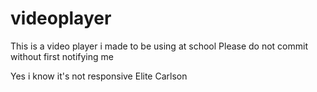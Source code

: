 # videoplayer
This is a video player i made to be using at school
Please do not commit without first notifying me

Yes i know it's not responsive
Elite Carlson
